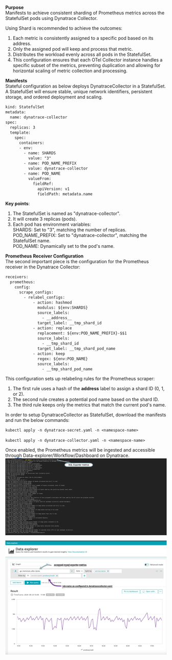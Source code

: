 **Purpose**  
Manifests to achieve consistent sharding of Prometheus metrics across the StatefulSet pods using Dynatrace Collector.   

Using Shard is recommended to achieve the outcomes:  
1. Each metric is consistently assigned to a specific pod based on its address.  
2. Only the assigned pod will keep and process that metric.  
3. Distributes the workload evenly across all pods in the StatefulSet.  
4. This configuration ensures that each OTel Collector instance handles a specific subset of the metrics, preventing duplication and allowing for horizontal scaling of metric collection and processing.

**Manifests**  
Stateful configuration as below deploys DynatraceCollector in a StatefulSet. A StatefulSet will ensure stable, unique network identifiers, persistent storage, and ordered deployment and scaling.  
```
kind: StatefulSet
metadata:
  name: dynatrace-collector
spec:
  replicas: 3
  template:
    spec:
      containers:
      - env:
        - name: SHARDS
          value: "3"
        - name: POD_NAME_PREFIX
          value: dynatrace-collector
        - name: POD_NAME
          valueFrom:
            fieldRef:
              apiVersion: v1
              fieldPath: metadata.name
```  
**Key points**:
1. The StatefulSet is named as "dynatrace-collector".    
2. It will create 3 replicas (pods).  
3. Each pod has environment variables:    
    SHARDS: Set to "3", matching the number of replicas.  
    POD_NAME_PREFIX: Set to "dynatrace-collector", matching the StatefulSet name.  
    POD_NAME: Dynamically set to the pod's name.  

**Prometheus Receiver Configuration**  
The second important piece is the configuration for the Prometheus receiver in the Dynatrace Collector:  
```
receivers:
  prometheus:
    config:
      scrape_configs:
        - relabel_configs:
            - action: hashmod
              modulus: ${env:SHARDS}
              source_labels:
                - __address__
              target_label: __tmp_shard_id
            - action: replace
              replacement: ${env:POD_NAME_PREFIX}-$$1
              source_labels:
                - __tmp_shard_id
              target_label: __tmp_shard_pod_name
            - action: keep
              regex: ${env:POD_NAME}
              source_labels:
                - __tmp_shard_pod_name
```
This configuration sets up relabeling rules for the Prometheus scraper:  
1. The first rule uses a hash of the __address__ label to assign a shard ID (0, 1, or 2).  
2. The second rule creates a potential pod name based on the shard ID.  
3. The third rule keeps only the metrics that match the current pod's name.  

In order to setup DynatraceCollector as StatefulSet, download the manifests and run the below commands:
```
kubectl apply -n dynatrace-secret.yaml -n <namespace-name>

kubectl apply -n dynatrace-collector.yaml -n <namespace-name>
```

Once enabled, the Prometheus metrics will be ingested and accessible through Data-explorer/Workflow/Dashboard on Dynatrace.  
![img](./img/mysql_exporter_metrics.jpg)

![img](./img/scrapped_prom_metrics.jpg)
